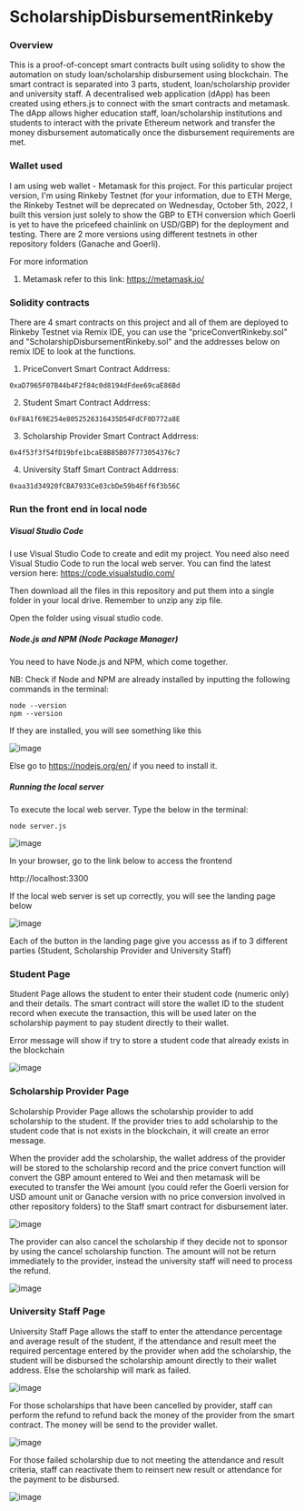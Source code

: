 # ScholarshipDisbursementRinkeby
### Overview
This is a proof-of-concept smart contracts built using solidity to show the automation on study loan/scholarship disbursement using blockchain. The smart contract is separated into 3 parts, student, loan/scholarship provider and university staff. A decentralised web application (dApp) has been created using ethers.js to connect with the smart contracts and metamask. The dApp allows higher education staff, loan/scholarship institutions and students to interact with the private Ethereum network and transfer the money disbursement automatically once the disbursement requirements are met.

### Wallet used
I am using web wallet - Metamask for this project. For this particular project version, I'm using Rinkeby Testnet (for your information, due to ETH Merge, the Rinkeby Testnet will be deprecated on Wednesday, October 5th, 2022, I built this version just solely to show the GBP to ETH conversion which Goerli is yet to have the pricefeed chainlink on USD/GBP) for the deployment and testing. There are 2 more versions using different testnets in other repository folders (Ganache and Goerli).

For more information
1. Metamask refer to this link: https://metamask.io/

### Solidity contracts
There are 4 smart contracts on this project and all of them are deployed to Rinkeby Testnet via Remix IDE, you can use the "priceConvertRinkeby.sol" and "ScholarshipDisbursementRinkeby.sol" and the addresses below on remix IDE to look at the functions.

1. PriceConvert Smart Contract Addrress: 
```
0xaD7965F07B44b4F2f84c0d8194dFdee69caE86Bd
```
2. Student Smart Contract Addrress: 
```
0xF8A1f69E254e8052526316435D54FdCF0D772a8E
```
3. Scholarship Provider Smart Contract Addrress: 
```
0x4f53f3f54fD19bfe1bcaE8B85B07F773054376c7
```
4. University Staff Smart Contract Addrress: 
```
0xaa31d34920fCBA7933Ce03cbDe59b46ff6f3b56C
```

### Run the front end in local node

##### Visual Studio Code
I use Visual Studio Code to create and edit my project. You need also need Visual Studio Code to run the local web server. You can find the latest version here: https://code.visualstudio.com/

Then download all the files in this repository and put them into a single folder in your local drive. Remember to unzip any zip file. 

Open the folder using visual studio code.

##### Node.js and NPM (Node Package Manager)
You need to have Node.js and NPM, which come together.

NB: Check if Node and NPM are already installed by inputting the following commands in the terminal:

```
node --version
npm --version
```
If they are installed, you will see something like this

![image](https://user-images.githubusercontent.com/99839809/192117838-4fd9495c-d778-41c4-b212-f9cbe36b7efd.png)


Else go to https://nodejs.org/en/ if you need to install it.

##### Running the local server
To execute the local web server. Type the below in the terminal:
```
node server.js
```

![image](https://user-images.githubusercontent.com/99839809/192117550-9435c0c5-3e12-47cc-8013-c022a3ddd3f4.png)

In your browser, go to the link below to access the frontend

http://localhost:3300

If the local web server is set up correctly, you will see the landing page below

![image](https://user-images.githubusercontent.com/99839809/192118933-6f05ca5d-c40b-4778-9f50-a8ca043a818b.png)

Each of the button in the landing page give you accesss as if to 3 different parties (Student, Scholarship Provider and University Staff)

### Student Page
Student Page allows the student to enter their student code (numeric only) and their details. The smart contract will store the wallet ID to the student record when execute the transaction, this will be used later on the scholarship payment to pay student directly to their wallet.

Error message will show if try to store a student code that already exists in the blockchain

![image](https://user-images.githubusercontent.com/99839809/192118029-a31aff37-84be-4f59-847b-4a14bfc02beb.png)


### Scholarship Provider Page
Scholarship Provider Page allows the scholarship provider to add scholarship to the student. If the provider tries to add scholarship to the student code that is not exists in the blockchain, it will create an error message.

When the provider add the scholarship, the wallet address of the provider will be stored to the scholarship record and the price convert function will convert the GBP amount entered to Wei and then metamask will be executed to transfer the Wei amount (you could refer the Goerli version for USD amount unit or Ganache version with no price conversion involved in other repository folders) to the Staff smart contract for disbursement later.

![image](https://user-images.githubusercontent.com/99839809/192119028-a81722be-f7e5-4969-a413-201eb2566784.png)

The provider can also cancel the scholarship if they decide not to sponsor by using the cancel scholarship function. The amount will not be return immediately to the provider, instead the university staff will need to process the refund.

![image](https://user-images.githubusercontent.com/99839809/192118313-1272159f-b9c2-41a0-b0d0-7866e37e0e93.png)


### University Staff Page
University Staff Page allows the staff to enter the attendance percentage and average result of the student, if the attendance and result meet the required percentage entered by the provider when add the scholarship, the student will be disbursed the scholarship amount directly to their wallet address. Else the scholarship will mark as failed.

![image](https://user-images.githubusercontent.com/99839809/192118396-b3c1bcbb-9cae-41d4-aebd-c6f4ed0af137.png)

For those scholarships that have been cancelled by provider, staff can perform the refund to refund back the money of the provider from the smart contract. The money will be send to the provider wallet.

![image](https://user-images.githubusercontent.com/99839809/192118399-cfc65e3a-91b1-4574-9aee-7d199a814c1a.png)

For those failed scholarship due to not meeting the attendance and result criteria, staff can reactivate them to reinsert new result or attendance for the payment to be disbursed.

![image](https://user-images.githubusercontent.com/99839809/192118402-54ae14b5-45f0-4e9c-bd51-39a6bbf9a136.png)
